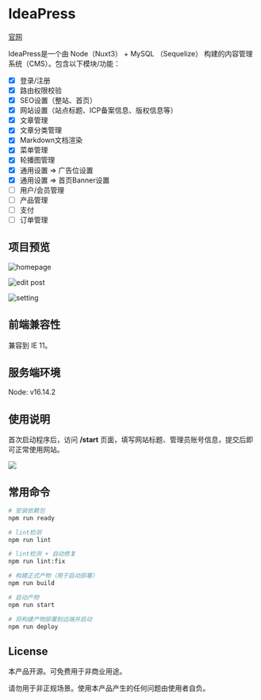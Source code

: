 # IdeaPress

[官网](https://www.verysystems.com)

IdeaPress是一个由 Node（Nuxt3） + MySQL （Sequelize） 构建的内容管理系统（CMS）。包含以下模块/功能：

- [x] 登录/注册
- [x] 路由权限校验
- [x] SEO设置（整站、首页）
- [x] 网站设置（站点标题、ICP备案信息、版权信息等）
- [x] 文章管理
- [x] 文章分类管理
- [x] Markdown文档渲染
- [x] 菜单管理
- [x] 轮播图管理
- [x] 通用设置 => 广告位设置
- [x] 通用设置 => 首页Banner设置
- [ ] 用户/会员管理
- [ ] 产品管理
- [ ] 支付
- [ ] 订单管理

## 项目预览

![homepage](https://www.verysystems.com/images/page-home.png)

![edit post](https://www.verysystems.com/images/page-edit-post.png)

![setting](https://www.verysystems.com/images/page-setting.png)

## 前端兼容性

兼容到 IE 11。

## 服务端环境

Node: v16.14.2

## 使用说明

首次启动程序后，访问 **/start** 页面，填写网站标题、管理员账号信息，提交后即可正常使用网站。

![](https://www.verysystems.com/images/page-start.png)

## 常用命令

```bash
# 安装依赖包
npm run ready

# lint检测
npm run lint

# lint检测 + 自动修复
npm run lint:fix

# 构建正式产物（用于启动部署）
npm run build

# 启动产物
npm run start

# 将构建产物部署到远端并启动
npm run deploy
```

## License

本产品开源。可免费用于非商业用途。

请勿用于非正规场景。使用本产品产生的任何问题由使用者自负。
